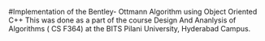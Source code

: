 #Implementation of the Bentley- Ottmann Algorithm using Object Oriented C++
This was done as a part of the course Design And Ananlysis of Algorithms ( CS F364) at the BITS Pilani University, Hyderabad Campus.
